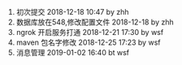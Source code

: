 1. 初次提交  2018-12-18 10:47 by zhh
2. 数据库放在548,修改配置文件 2018-12-18 by zhh
3. ngrok 开启服务打通 2018-12-21 17:30 by wsf
4. maven 包名字修改 2018-12-25 17:23 by wsf
5. 消息管理 2019-01-02 16:40 bt wsf 